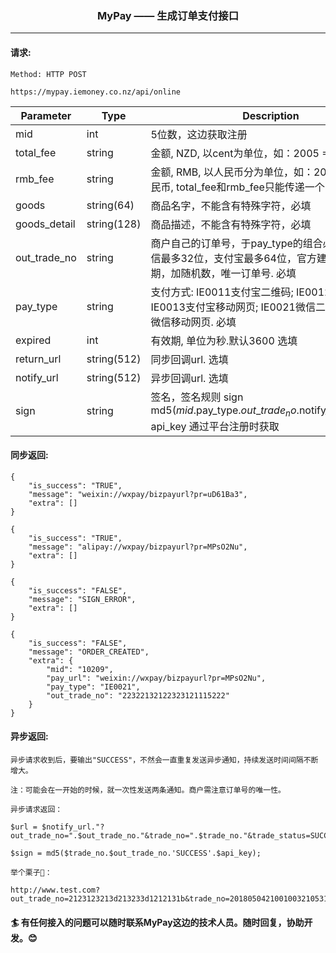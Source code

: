 <p align="center">
<h3 align="center">MyPay —— 生成订单支付接口</h3><hr>
</p>




#### 请求:

```
Method: HTTP POST

https://mypay.iemoney.co.nz/api/online
```

|Parameter	|Type 	 |Description|
|-----------|--------|-----------|
|mid        |int     |5位数，这边获取注册|
|total_fee        |string  |金额, NZD, 以cent为单位，如：2005 = 20.05纽币
|rmb_fee        |string  |金额, RMB, 以人民币分为单位，如：2005= 20.05人民币, total_fee和rmb\_fee只能传递一个（Alipay）
|goods   |string(64)  |商品名字，不能含有特殊字符，必填|
|goods_detail   |string(128)  |商品描述，不能含有特殊字符，必填|
|out\_trade_no   |string  |商户自己的订单号，于pay_type的组合必须唯一，微信最多32位，支付宝最多64位，官方建议：时间日期，加随机数，唯一订单号. 必填|
|pay_type   |string  |支付方式: IE0011支付宝二维码; IE0012支付宝网页; IE0013支付宝移动网页; IE0021微信二维码; IE0022微信移动网页. 必填|
|expired    |int  |有效期, 单位为秒.默认3600 选填|
|return_url |string(512)  |同步回调url. 选填|
|notify_url |string(512)  |异步回调url. 选填|
|sign       |string  |签名，签名规则 sign md5($mid.$pay\_type.$out\_trade_no.$notify\_url.$api\_key)<br/>api\_key 通过平台注册时获取|


#### 同步返回:

```
{
    "is_success": "TRUE",
    "message": "weixin://wxpay/bizpayurl?pr=uD61Ba3",
    "extra": []
}

{
    "is_success": "TRUE",
    "message": "alipay://wxpay/bizpayurl?pr=MPsO2Nu",
    "extra": []
}

{
    "is_success": "FALSE",
    "message": "SIGN_ERROR",
    "extra": []
}
 
{
    "is_success": "FALSE",
    "message": "ORDER_CREATED",
    "extra": {
        "mid": "10209",
        "pay_url": "weixin://wxpay/bizpayurl?pr=MPsO2Nu",
        "pay_type": "IE0021",
        "out_trade_no": "22322132122323121115222"
    }
}

```

#### 异步返回:

```
异步请求收到后，要输出"SUCCESS"，不然会一直重复发送异步通知，持续发送时间间隔不断增大。

注：可能会在一开始的时候，就一次性发送两条通知。商户需注意订单号的唯一性。

异步请求返回：

$url = $notify_url."?out_trade_no=".$out_trade_no."&trade_no=".$trade_no."&trade_status=SUCCESS&sign=".$sign;

$sign = md5($trade_no.$out_trade_no.'SUCCESS'.$api_key);

举个栗子🌰：

http://www.test.com?out_trade_no=2123123213d213233d1212131b&trade_no=2018050421001003210531923654&trade_status=SUCCESS&sign=198e7f765ccaebbc2157ce5e936ee1ff
```

#### 🏄 有任何接入的问题可以随时联系MyPay这边的技术人员。随时回复，协助开发。😊

